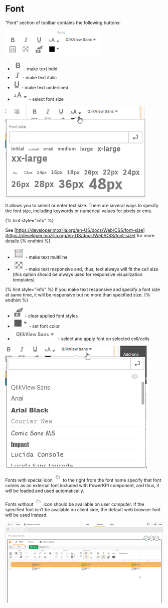 # Font

“Font” section of toolbar contains the following buttons:

![](../.gitbook/assets/image%20%2888%29.png)

* ![](../.gitbook/assets/image%20%2828%29.png) - make text bold
* ![](../.gitbook/assets/image%20%2875%29.png) - make text italic
* ![](../.gitbook/assets/image%20%2884%29.png) - make text underlined
* ![](../.gitbook/assets/image.png) - select font size

![](../.gitbook/assets/fontsize.png)

It allows you to select or enter text size. There are several ways to specify the font size, including keywords or numerical values for pixels or ems.

{% hint style="info" %}

See [https://developer.mozilla.org/en-US/docs/Web/CSS/font-size](https://developer.mozilla.org/en-US/docs/Web/CSS/font-size) for more details
{% endhint %}

* ![](../.gitbook/assets/image%20%2857%29.png) - make text multiline
* ![](../.gitbook/assets/image%20%2876%29.png) - make text responsive and, thus, text always will fit the cell size \(this option should be always used for responsive visualization templates\)

{% hint style="info" %}
If you make text responsive and specify a font size at same time, it will be responsive but no more than specified size.
{% endhint %}

* ![](../.gitbook/assets/image%20%2862%29.png) - clear applied font styles
* ![](../.gitbook/assets/image%20%28111%29.png) - set font color
* ![](../.gitbook/assets/image%20%28124%29.png) - select and apply font on selected cell/cells

![](../.gitbook/assets/fonts.png)

Fonts with special icon ![](../.gitbook/assets/image%20%2871%29.png) to the right from the font name specify that font comes as an external font included with PowerKPI component, and thus, it will be loaded and used automatically.

Fonts without ![](../.gitbook/assets/image%20%2871%29.png) icon should be available on user computer. If the specified font isn’t be available on client side, the default web browser font will be used instead.

![](../.gitbook/assets/2019-04-02_14-22-27.gif)



